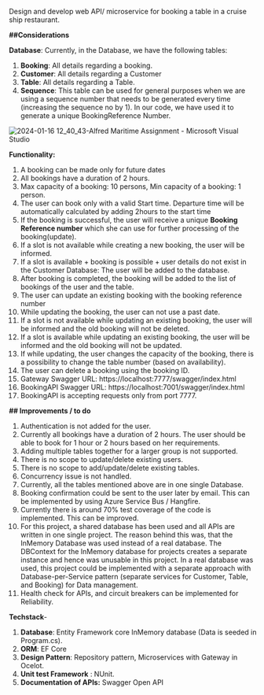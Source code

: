 Design and develop web API/ microservice for booking a table in a cruise ship restaurant.

**##Considerations**

**Database**:
Currently, in the Database, we have the following tables:
1. **Booking**: All details regarding a booking.
2. **Customer**: All details regarding a Customer
3. **Table**: All details regarding a Table.
4. **Sequence**: This table can be used for general purposes when we are using a sequence number that needs to be generated every time (increasing the sequence no by 1). In our code, we have used it to generate a unique BookingReference Number.

![2024-01-16 12_40_43-Alfred Maritime Assignment - Microsoft Visual Studio](https://github.com/srijanighosh87/CruiseBookingService/assets/35540694/d770d443-25a7-415b-9829-774239a0177c)


**Functionality:**

1. A booking can be made only for future dates
2. All bookings have a duration of 2 hours.
3. Max capacity of a booking: 10 persons, Min capacity of a booking: 1 person.
4. The user can book only with a valid Start time. Departure time will be automatically calculated by adding 2hours to the start time
5. If the booking is successful, the user will receive a unique **Booking Reference number** which she can use for further processing of the booking(update).
6. If a slot is not available while creating a new booking, the user will be informed.
7. If a slot is available + booking is possible + user details do not exist in the Customer Database: The user will be added to the database.
8. After booking is completed, the booking will be added to the list of bookings of the user and the table.
9. The user can update an existing booking with the booking reference number
10. While updating the booking, the user can not use a past date.
11. If a slot is not available while updating an existing booking, the user will be informed and the old booking will not be deleted.
12. If a slot is available while updating an existing booking, the user will be informed and the old booking will not be updated.
13. If while updating, the user changes the capacity of the booking, there is a possibility to change the table number (based on availability).
14. The user can delete a booking using the booking ID.
15. Gateway Swagger URL: https://localhost:7777/swagger/index.html
16. BookingAPI Swagger URL: https://localhost:7001/swagger/index.html
17. BookingAPI is accepting requests only from port 7777.

**## Improvements / to do**
1. Authentication is not added for the user.
2. Currently all bookings have a duration of 2 hours. The user should be able to book for 1 hour or 2 hours based on her requirements.
3. Adding multiple tables together for a larger group is not supported.
4. There is no scope to update/delete existing users.
5. There is no scope to add/update/delete existing tables.
6. Concurrency issue is not handled.
7. Currently, all the tables mentioned above are in one single Database.
8. Booking confirmation could be sent to the user later by email. This can be implemented by using Azure Service Bus / Hangfire.
9. Currently there is around 70% test coverage of the code is implemented. This can be improved.
10. For this project, a shared database has been used and all APIs are written in one single project. The reason behind this was, that the InMemory Database was used instead of a real database. The DBContext for the InMemory database for projects creates a separate instance and hence was unusable in this project. In a real database was used, this project could be implemented with a separate approach with Database-per-Service pattern (separate services for Customer, Table, and Booking) for Data management.
11. Health check for APIs, and circuit breakers can be implemented for Reliability.


**Techstack**-
1. **Database**: Entity Framework core InMemory database (Data is seeded in Program.cs).
2. **ORM**: EF Core
3. **Design Pattern**: Repository pattern, Microservices with Gateway in Ocelot.
4. **Unit test Framework** : NUnit.
5. **Documentation of APIs:** Swagger Open API

